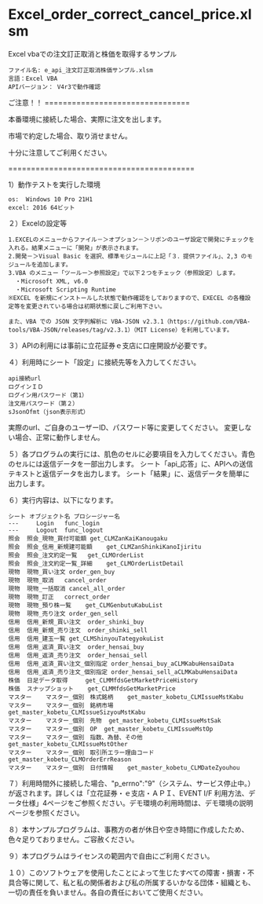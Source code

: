 # Excel_order_correct_cancel_price.xlsm
Excel vbaでの注文訂正取消と株価を取得するサンプル 

	ファイル名: e_api_注文訂正取消株価サンプル.xlsm
	言語：Excel VBA
	APIバージョン： V4r3で動作確認

ご注意！！ ================================

 本番環境に接続した場合、実際に注文を出します。

 市場で約定した場合、取り消せません。

 十分に注意してご利用ください。

=========================================

1）動作テストを実行した環境

	os:  Windows 10 Pro 21H1
	excel: 2016 64ビット

２）Excelの設定等

	1.EXCELのメニューからファイル－＞オプション－＞リボンのユーザ設定で開発にチェックを入れる。結果メニューに「開発」が表示されます。
	2.開発－＞Visual Basic を選択、標準モジュールに上記「３．提供ファイル」、2,3 のモジュールを追加します。
	3.VBA のメニュー「ツールー＞参照設定」で以下２つをチェック（参照設定）します。
	  ・Microsoft XML, v6.0
	  ・Microsoft Scripting Runtime
	※EXCEL を新規にインストールした状態で動作確認をしておりますので、EXECEL の各種設定等を変更されている場合は初期状態に戻しご利用下さい。

	また、VBA での JSON 文字列解析に VBA-JSON v2.3.1（https://github.com/VBA-tools/VBA-JSON/releases/tag/v2.3.1）（MIT License）を利用しています。


３）APIの利用には事前に立花証券ｅ支店に口座開設が必要です。


４）利用時にシート「設定」に接続先等を入力してください。

	api接続url
	ログインＩＤ
	ログイン用パスワード（第1）
	注文用パスワード（第２）
	sJsonOfmt（json表示形式）
実際のurl、ご自身のユーザーID、パスワード等に変更してください。
変更しない場合、正常に動作しません。
   

５）各プログラムの実行には、肌色のセルに必要項目を入力してください。青色のセルには返信データを一部出力します。
シート「api_応答」に、APIへの送信テキストと返信データを出力します。
シート「結果」に、返信データを簡単に出力します。


６）実行内容は、以下になります。

	シート	オブジェクト名	プロシージャー名
	--- 	Login	func_login
	--- 	Logout	func_logout
	照会	照会_現物_買付可能額	get_CLMZanKaiKanougaku
	照会	照会_信用_新規建可能額	get_CLMZanShinkiKanoIjiritu
	照会	照会_注文約定一覧	get_CLMOrderList
	照会	照会_注文約定一覧_詳細	get_CLMOrderListDetail
	現物	現物_買い注文	order_gen_buy
	現物	現物_取消	cancel_order
	現物	現物_一括取消	cancel_all_order
	現物	現物_訂正	correct_order
	現物	現物_預り株一覧	get_CLMGenbutuKabuList
	現物	現物_売り注文	order_gen_sell
	信用	信用_新規_買い注文	order_shinki_buy
	信用	信用_新規_売り注文	order_shinki_sell
	信用	信用_建玉一覧	get_CLMShinyouTategyokuList
	信用	信用_返済_買い注文	order_hensai_buy
	信用	信用_返済_売り注文	order_hensai_sell
	信用	信用_返済_買い注文_個別指定	order_hensai_buy_aCLMKabuHensaiData
	信用	信用_返済_売り注文_個別指定	order_hensai_sell_aCLMKabuHensaiData
	株価	日足データ取得		get_CLMMfdsGetMarketPriceHistory
	株価	スナップショット	get_CLMMfdsGetMarketPrice
	マスター	マスター_個別　株式銘柄	get_master_kobetu_CLMIssueMstKabu
	マスター	マスター_個別　銘柄市場	get_master_kobetu_CLMIssueSizyouMstKabu
	マスター	マスター_個別　先物	get_master_kobetu_CLMIssueMstSak
	マスター	マスター_個別　OP	get_master_kobetu_CLMIssueMstOp
	マスター	マスター_個別　指数、為替、その他	get_master_kobetu_CLMIssueMstOther
	マスター	マスター_個別　取引所エラー理由コード	get_master_kobetu_CLMOrderErrReason
	マスター	マスター_個別　日付情報	get_master_kobetu_CLMDateZyouhou



７）利用時間外に接続した場合、"p_errno":"9"（システム、サービス停止中。）が返されます。詳しくは「立花証券・ｅ支店・ＡＰＩ、EVENT I/F 利用方法、データ仕様」4ページをご参照ください。デモ環境の利用時間は、デモ環境の説明ページを参照ください。

８）本サンプルプログラムは、事務方の者が休日や空き時間に作成したため、色々足りておりません。ご容赦ください。

９）本プログラムはライセンスの範囲内で自由にご利用ください。

１０）このソフトウェアを使用したことによって生じたすべての障害・損害・不具合等に関して、私と私の関係者および私の所属するいかなる団体・組織とも、一切の責任を負いません。各自の責任においてご使用ください。
